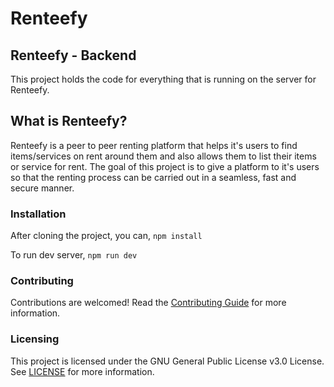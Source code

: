 # Renteefy

## Renteefy - Backend

This project holds the code for everything that is running on the server for Renteefy.

## What is Renteefy?

Renteefy is a peer to peer renting platform that helps it's users to find items/services on rent around them and also allows them to list their items or service
for rent.
The goal of this project is to give a platform to it's users so that the renting process can be carried out in a seamless, fast and secure manner.

### Installation

After cloning the project, you can,
`npm install`

To run dev server,
`npm run dev`

### Contributing

Contributions are welcomed! Read the [Contributing Guide](./.github/CONTRIBUTING.md) for more information.

### Licensing

This project is licensed under the GNU General Public License v3.0 License. See [LICENSE](https://choosealicense.com/licenses/gpl-3.0/) for more information.
